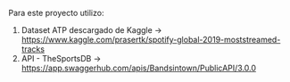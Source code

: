 

Para este proyecto utilizo:

1. Dataset ATP descargado de Kaggle -> https://www.kaggle.com/prasertk/spotify-global-2019-moststreamed-tracks
2. API - TheSportsDB -> https://app.swaggerhub.com/apis/Bandsintown/PublicAPI/3.0.0
